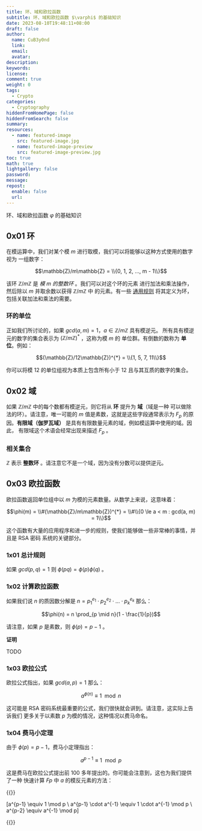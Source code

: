 ```yaml
---
title: 环、域和欧拉函数
subtitle: 环、域和欧拉函数 $\varphi$ 的基础知识
date: 2023-08-10T19:48:11+08:00
draft: false
author:
  name: CuB3y0nd
  link:
  email:
  avatar:
description:
keywords:
license:
comment: true
weight: 0
tags:
  - Crypto
categories:
  - Cryptography
hiddenFromHomePage: false
hiddenFromSearch: false
summary:
resources:
  - name: featured-image
    src: featured-image.jpg
  - name: featured-image-preview
    src: featured-image-preview.jpg
toc: true
math: true
lightgallery: false
password:
message:
repost:
  enable: false
  url:
---
```


环、域和欧拉函数 $\varphi$ 的基础知识

<!--more-->

## 0x01 环

在模运算中，我们对某个模 $m$ 进行取模，我们可以将能够以这种方式使用的数字视为
一组数字：

$$\mathbb{Z}/m\mathbb{Z} = \\{0, 1, 2, ..., m - 1\\}$$

该环 $\mathbb{Z}/m\mathbb{Z}$ 是 *模 $m$ 的整数环* 。我们可以对这个环的元素
进行加法和乘法操作，然后除以 $m$ 并取余数以获得 $\mathbb{Z}/m\mathbb{Z}$ 中
的元素。有一些 [通用规则](https://zh.wikipedia.org/wiki/%E7%8E%AF_(%E4%BB%A3%E6%95%B0)) 将其定义为环，包括关联加法和乘法的需要。

### 环的单位

正如我们所讨论的，如果 $gcd(a, m) = 1$，$a \in \mathbb{Z}/m\mathbb{Z}$ 具有模逆元。
所有具有模逆元的数字的集合表示为 $(\mathbb{Z}/m\mathbb{Z})^{*}$ ，这称为模 $m$ 的
单位群。有倒数的数称为 **单位**。例如：

$$(\mathbb{Z}/12\mathbb{Z})^{*} = \\{1, 5, 7, 11\\}$$

你可以将模 $12$ 的单位组视为本质上包含所有小于 $12$ 且与其互质的数字的集合。

## 0x02 域

如果 $\mathbb{Z}/m\mathbb{Z}$ 中的每个数都有模逆元，则它将从 **环** 提升为 **域**（域是一种
可以做除法的环）。请注意，唯一可能的 $m$ 值是素数，这就是这些字段通常表示为 $F_{p}$
的原因。**有限域（伽罗瓦域）** 是具有有限数量元素的域，例如模运算中使用的域。因此，
有限域这个术语会经常出现来描述 $F_{p}$ 。

### 相关集合

$\mathbb{Z}$ 表示 **整数环** 。请注意它不是一个域，因为没有分数可以提供逆元。

## 0x03 欧拉函数

欧拉函数返回单位组中以 $m$ 为模的元素数量。从数学上来说，这意味着：

$$\phi(m) = \\#(\mathbb{Z}/m\mathbb{Z})^{*} = \\#\\{0 \le a < m : gcd(a, m) = 1\\}$$

这个函数有大量的应用程序和进一步的规则，使我们能够做一些非常棒的事情，并且是 RSA 密码
系统的关键部分。

### 1x01 总计规则

如果 $gcd(p, q) = 1$ 则 $\phi(pq) = \phi(p)\phi(q)$ 。

### 1x02 计算欧拉函数

如果我们说 $n$ 的质因数分解是 $n = p_{1}^{e_{1}} \cdot p_{2}^{e_{2}} \cdot ... \cdot p_{k}^{e_{k}}$ 那么：

$$\phi(n) = n \prod_{p \mid n}(1 - \frac{1}{p})$$

请注意，如果 $p$ 是素数，则 $\phi(p) = p − 1$ 。

**证明**

TODO

### 1x03 欧拉公式

欧拉公式指出，如果 $gcd(a, p) = 1$ 那么：

$$a^{\phi(n)} \equiv 1 \mod n$$

这可能是 RSA 密码系统最重要的公式，我们很快就会讲到。请注意，这实际上告诉我们
更多关于以素数 $p$ 为模的情况，这种情况以费马命名。

### 1x04 费马小定理

由于 $\phi(p) = p − 1$，费马小定理指出：

$$a^{p-1} \equiv 1 \mod p$$

这是费马在欧拉公式提出前 100 多年提出的。你可能会注意到，这也为我们提供了一种
快速计算 $Fp$ 中 $a$ 的模反元素的方法：

{{<raw>}}

\[a^{p-1} \equiv 1 \mod p \\
a^{p-1} \cdot a^{-1} \equiv 1 \cdot a^{-1} \mod p \\
a^{p-2} \equiv a^{-1} \mod p\]

{{</raw>}}




